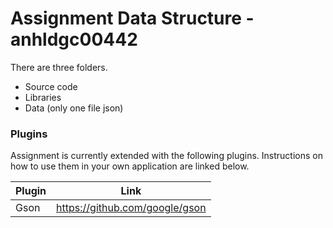 # Assignment Data Structure - anhldgc00442

There are three folders.

  - Source code
  - Libraries
  - Data (only one file json)

### Plugins

Assignment is currently extended with the following plugins. Instructions on how to use them in your own application are linked below.

| Plugin | Link |
| ------ | ------ |
| Gson | https://github.com/google/gson|